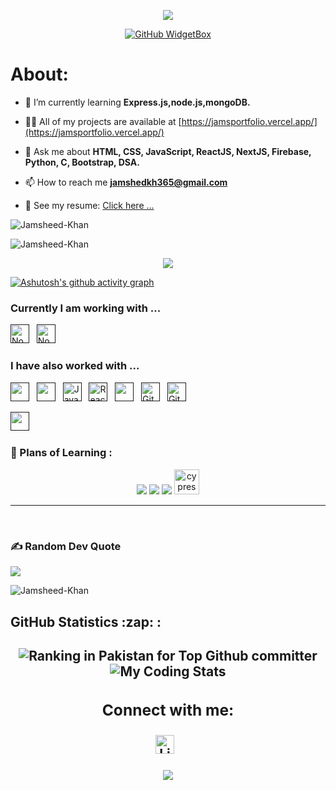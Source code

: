 <div align="center">

![](https://capsule-render.vercel.app/api?type=waving&height=300&color=gradient&customColorList=9&text=Hi%20👋,%20I'm%20Jamsheed%20Khan%20‍💻&desc=MERN%20Stack%20Developer%20|%20Crafting%20Full-Stack%20Solutions%20for%20Web%20Applications&descAlign=50&descAlignY=58&fontSize=50&fontAlign=50&fontAlignY=33)

[![GitHub WidgetBox](https://github-widgetbox.vercel.app/api/profile?username=Jamsheed-Khan&data=followers,repositories,stars,commits&theme=darkmode&hide_border=true)](https://github.com/Jamsheed-Khan/)

</div>


<h1>About:</h1>

- 🌱 I’m currently learning **Express.js,node.js,mongoDB.**

- 👨‍💻 All of my projects are available at [https://jamsportfolio.vercel.app/](https://jamsportfolio.vercel.app/)

- 💬 Ask me about **HTML, CSS, JavaScript, ReactJS, NextJS, Firebase, Python, C, Bootstrap, DSA.**

- 📫 How to reach me **jamshedkh365@gmail.com**

- 📝 See my resume: <a href="https://drive.google.com/drive/home?dmr=1&ec=wgc-drive-globalnav-goto" target="_blank">Click here ...</a>
  
<p align="left"> <img src="https://komarev.com/ghpvc/?username=Jamsheed-Khan&label=Profile%20views&color=0e75b6&style=flat" alt="Jamsheed-Khan" /> </p>

<p><img align="center" src="https://github-readme-stats.vercel.app/api/top-langs?username=Jamsheed-Khan&show_icons=true&locale=en&layout=compact" alt="Jamsheed-Khan" /></p>



<div align="center"><p><img align="center" src="http://github-readme-streak-stats.herokuapp.com?user=Jamsheed-Khan&theme=dark&background=000000"/></p></div>

[![Ashutosh's github activity graph](https://github-readme-activity-graph.vercel.app/graph?username=Jamsheed-Khan&bg_color=020612&color=f5f6fa&line=fbfaf9&point=e39102&area=true&hide_border=true)](https://github.com/ashutosh00710/github-readme-activity-graph)

### Currently I am working with ...

<a href="" target="_blank" title="Node.js" rel="noreferrer"><img src="https://www.vectorlogo.zone/logos/nodejs/nodejs-icon.svg" alt="Node.js" width="30" height="30"/></a>&nbsp;&nbsp;
<a href="" target="_blank" title="Express.js" rel="noreferrer"><img src="https://www.vectorlogo.zone/logos/expressjs/expressjs-icon.svg" alt="Node.js" width="30" height="30"/></a>&nbsp;&nbsp;





### I have also worked with ...


<a href="" title="HTML" target="_blank" rel="noreferrer"><img src="https://www.vectorlogo.zone/logos/w3_html5/w3_html5-icon.svg" alt="" width="30" height="30"/></a>&nbsp;&nbsp;
<a href="" title="CSS" target="_blank" rel="noreferrer"><img src="https://www.vectorlogo.zone/logos/w3_css/w3_css-icon.svg" alt="" width="30" height="30"/></a>&nbsp;&nbsp;
<a href="" target="_blank" title="JavaScript" rel="noreferrer"><img src="https://www.freepnglogos.com/uploads/javascript-png/javascript-vector-logo-yellow-png-transparent-javascript-vector-12.png" alt="JavaScript" width="30" height="30"/></a>&nbsp;&nbsp;
<a href="" target="_blank" title="ReactJS" rel="noreferrer"><img src="https://www.vectorlogo.zone/logos/reactjs/reactjs-icon.svg" alt="ReactJS" width="30" height="30"/></a>&nbsp;&nbsp;
<a href="" title="BOOTSTRAP" target="_blank" rel="noreferrer"><img src="https://www.vectorlogo.zone/logos/getbootstrap/getbootstrap-icon.svg" alt="" width="30" height="30"/></a>&nbsp;&nbsp;
<a href="" target="_blank" title="Git" rel="noreferrer"><img src="https://www.vectorlogo.zone/logos/git-scm/git-scm-icon.svg" alt="Git" width="30" height="30"/></a>&nbsp;&nbsp;
<a href="" target="_blank" title="GitHub" rel="noreferrer"><img src="https://www.vectorlogo.zone/logos/github/github-tile.svg" alt="GitHub" width="30" height="30"/></a>&nbsp;&nbsp;

<a href="" title="FIREBASE" target="_blank" rel="noreferrer"><img src="https://www.vectorlogo.zone/logos/firebase/firebase-icon.svg" alt="" width="30" height="30"/></a>&nbsp;&nbsp;

<h3 align="left">🏫 Plans of Learning :</h3>

<p align="center">
	<img src="https://skillicons.dev/icons?i=nestjs,threejs,tensorflow,docker" />
	<img src="https://skillicons.dev/icons?i=bash,redis,wasm,webflow,jest" />
	<img src="https://skillicons.dev/icons?i=kubernetes,fastapi,d3,swift,aws" />
	<a href="https://www.cypress.io" target="_blank" rel="noreferrer" title="Full Web Testing">
		<img src="https://raw.githubusercontent.com/simple-icons/simple-icons/6e46ec1fc23b60c8fd0d2f2ff46db82e16dbd75f/icons/cypress.svg"
			alt="cypress" width="40" height="40" />
	</a>
	
</p>
<hr>
<br>
	<h3> ✍️ Random Dev Quote </h3>
	<img src='https://quotes-github-readme.vercel.app/api?type=horizontal&theme=algolia' />
</div>
<p align="left"> <img src="https://komarev.com/ghpvc/?username=Jamsheed-Khan&label=Profile%20views&color=0e75b6&style=flat" alt="Jamsheed-Khan" /> </p>




<h2> GitHub Statistics :zap: :
	<h2 />


<p align='center'>
	<img src='https://user-badge.committers.top/pakistan/Jamsheed-Khan.svg' align="center"
		title="Ranking in Pakistan for Top Github committer" /></div>
	<img src='https://wakatime.com/badge/user/2b9bc0da-3bf8-4082-b333-bc011089fbbb.svg' align="center"
		title="My Coding Stats" />
</p>

<div align='center'>




<h3>Connect with me:</h3>

<a href="https://www.linkedin.com/in/Jamsheed-Khan/" title="Jamsheed khan" target="_blank" rel="noreferrer"><img src="https://www.vectorlogo.zone/logos/linkedin/linkedin-tile.svg" alt="LinkedIn" width="30" height="30"/></a>&nbsp;&nbsp;

![](https://capsule-render.vercel.app/api?type=waving&height=150&color=gradient&customColorList=9&descAlign=47&descAlignY=58&fontSize=50&fontAlign=50&fontAlignY=33&section=footer)

